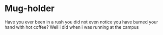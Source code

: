 # Mug-holder
Have you ever been in a rush you did not even notice you have burned your hand with hot coffee? Well i did when i was running  at the campus
